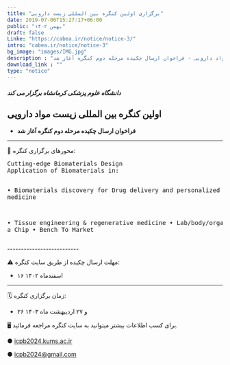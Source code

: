 ```yaml
---
title: "برگزاری اولین کنگره بین المللی زیست دارویی"
date: 2019-07-06T15:27:17+06:00
public: "بهمن ۱۴۰۲"
draft: false
Linke: "https://cabea.ir/notice/notice-3/"
intro: "cabea.ir/notice/notice-3"
bg_image: "images/IMG.jpg"
description : "اولین کنگره بین المللی زیست مواد دارویی - فراخوان ارسال چکیده مرحله دوم کنگره آغاز شد"
download_link : ""
type: "notice"
---
```


##### دانشگاه علوم‌ پزشکی کرمانشاه برگزار می کند

## اولین کنگره بین المللی زیست مواد دارویی 

- **فراخوان ارسال چکیده مرحله دوم کنگره آغاز  شد**

--------------------------

📌 محورهای برگزاری کنگره: 

<div align="left">
<pre>Cutting-edge Biomaterials Design 
Application of Biomaterials in:
 
• Biomaterials discovery for Drug delivery and personalized medicine

• Tissue engineering & regenerative medicine
•  Lab/body/organ on a Chip 
• Bench To Market</pre>
</div>
--------------------------

⚠️ مهلت ارسال چکیده از طریق سایت کنگره:

- ۱۶ اسفندماه ۱۴۰۲
  
--------------------------
🗓 زمان برگزاری کنگره: 

- ۲۶ و ۲۷ اردیبهشت ماه ۱۴۰۳ 

🖥 برای کسب اطلاعات بیشتر میتوانید به سایت کنگره مراجعه فرمائید.

● [icpb2024.kums.ac.ir](mailto:icpb2024.kums.ac.ir)

● [icpb2024@gmail.com](mailto:icpb2024@gmail.com)
